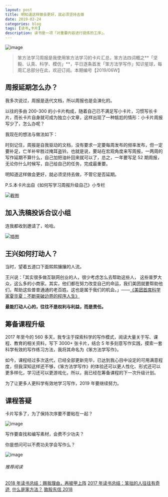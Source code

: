 ```yaml
---
layout: post
title: 明知道这样做会更好，就必须坚持去做
date: 2019-02-24
categories: blog
tags: [读书,卡片]
description: 读书是一项「对重要内容进行提炼的工序」。
---
```


![image](http://upload-images.jianshu.io/upload_images/32598-79bad4ed6ce53046?imageMogr2/auto-orient/strip%7CimageView2/2/w/1240)

> 笨方法学习周报是我使用笨方法学习的卡片汇总，笨方法四词概之**「坚毅、认真、科学、模仿」**，平日逐条首发「笨方法学写作」知识星球，每周汇总部分在此，欢迎订阅。本期编号【2019/06W】

## 周报延期怎么办？

我多次说过，周报是迭代文档，所以周报也是会演化的。

以往的多由 200-300 的小卡片构成，随着自己已不满足写小卡片，习惯写长卡片，而长卡片自身就可成为独立小文章，这样出现了一种尴尬的情形：小卡片周报写少了，怎么办呢？

我现在的想法与做法如下：

时刻记住，周报是自我驱动的文档，没有要求一定要每周发布的频率发布，但一定要补足，亡羊补牢胜过掩耳盗铃。也就是说，要站在宏观角度来写周报，一两周的写作延期不算什么，自己加把油补回来就可以了，总之，一年要写足 52 期周报，无论你什么时候写，自己给自己的任务，完成最重要。

明知道这样做会更好，就必须坚持去做，不管它是否延期。

P.S.本卡片出自《如何写学习周报升级自己》小专栏

![截图](http://upload-images.jianshu.io/upload_images/32598-0682ec3fd1bafd52?imageMogr2/auto-orient/strip%7CimageView2/2/w/1240)

## 加入洗稿投诉合议小组

连我都收到邀请了，哈哈。

![插图](http://upload-images.jianshu.io/upload_images/32598-0c036b0005375271?imageMogr2/auto-orient/strip%7CimageView2/2/w/1240)

## 王兴如何打动人？

当时，望着五道口下面熙熙攘攘的人流。

王兴说：「其实很多做互联网创业的人，很少考虑怎么去帮助这些人， 这些普罗大众，这么多的小商家。其实，他们都在努力改变自己的命运，我们美团就要帮助他们，帮助这些普普通通的老百姓。这也是属于我们的机会。」——[《美团首席科学家夏华夏：不断突破边界的程序人生》](https://tech.meituan.com/2018/11/08/biography-xiahuaxia.html)

**最能打动人心的，往往不是权利与利益，而是责任。**

## 筹备课程升级

2017 年至今的 560 多天，我专注于探索科学的写作模式，阅读大量关于写、课程、教育的相关资料，写下 3000+ 张卡片，结合 5 年多刻意写作实践，摸索一套科学有效的写作练习方法，我将其命名为《笨方法学写作》。

如今，课程经过多次迭代，已经全部更新完毕，已达到我心目中设定的可用满意程度，但我深知这样还不够，《笨方法学写作》的体验还可以更人性化、形式还可以更多样化，学习还可以更游戏化，所以，我已经在筹备课程的下一次升级计划。

为了让更多人更科学有效地学习写作，2019 年要继续努力。

## 课程答疑

卡片写多了，为了保持次序要不要粘在一起？

![image](http://upload-images.jianshu.io/upload_images/32598-868bb777c88708c4?imageMogr2/auto-orient/strip%7CimageView2/2/w/1240)

写作要查找和编写素材，会费不少功夫？

你是想问可以不费功夫学会写作么？

![image](http://upload-images.jianshu.io/upload_images/32598-f5d8874f9ab06465?imageMogr2/auto-orient/strip%7CimageView2/2/w/1240)

###### 推荐阅读 

[2018 年读书总结：赐我理由，再披甲上阵](https://mp.weixin.qq.com/s?__biz=MzA4MTQ0NDQxNg==&mid=2650639964&idx=1&sn=2f0ae0a0ec855d2b2fb7ccdd0fb82475&chksm=879dc573b0ea4c650ab8120790b8e542130c5ce0f1aa08192d67e95ca8d587797afa2104410f&token=468183103&lang=zh_CN#rd)
[2017 年读书总结：笨拙的人往往有奇迹 ](https://mp.weixin.qq.com/s?__biz=MzA4MTQ0NDQxNg==&mid=2650639495&idx=1&sn=c4e20f2d296f9bf7ae7e1d4449427dde&chksm=879dc7a8b0ea4ebe5960f5f05fa881378828baa482917c729f8106fec87ac10ee40aedab2e3b&token=2060945290&lang=zh_CN&scene=21#wechat_redirect) 
[什么是笨方法？](https://mp.weixin.qq.com/s?__biz=MzA4MTQ0NDQxNg==&mid=2650639834&idx=1&sn=7d6e7b978ca39be434b0bfc6084e3f7a&chksm=879dc6f5b0ea4fe3864b7bc4f8a1849dbfc85ef80e2de6f9542886f791b9ab4f4c660496d507&token=2060945290&lang=zh_CN&scene=21#wechat_redirect) 
[致股东信 2018](https://mp.weixin.qq.com/s?__biz=MzA4MTQ0NDQxNg==&mid=2650639834&idx=1&sn=7d6e7b978ca39be434b0bfc6084e3f7a&chksm=879dc6f5b0ea4fe3864b7bc4f8a1849dbfc85ef80e2de6f9542886f791b9ab4f4c660496d507&token=2060945290&lang=zh_CN&scene=21#wechat_redirect) 
